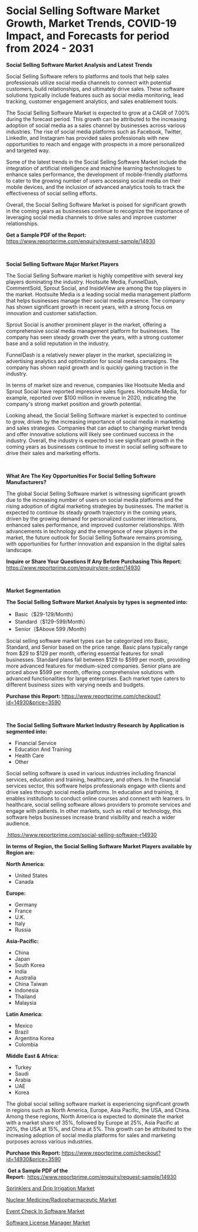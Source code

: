 <p><h1>Social Selling Software Market Growth, Market Trends, COVID-19 Impact, and Forecasts for period from 2024 - 2031</h1></p><p><strong>Social Selling Software Market Analysis and Latest Trends</strong></p>
<p><p>Social Selling Software refers to platforms and tools that help sales professionals utilize social media channels to connect with potential customers, build relationships, and ultimately drive sales. These software solutions typically include features such as social media monitoring, lead tracking, customer engagement analytics, and sales enablement tools.</p><p>The Social Selling Software Market is expected to grow at a CAGR of 7.00% during the forecast period. This growth can be attributed to the increasing adoption of social media as a sales channel by businesses across various industries. The rise of social media platforms such as Facebook, Twitter, LinkedIn, and Instagram has provided sales professionals with new opportunities to reach and engage with prospects in a more personalized and targeted way.</p><p>Some of the latest trends in the Social Selling Software Market include the integration of artificial intelligence and machine learning technologies to enhance sales performance, the development of mobile-friendly platforms to cater to the growing number of users accessing social media on their mobile devices, and the inclusion of advanced analytics tools to track the effectiveness of social selling efforts.</p><p>Overall, the Social Selling Software Market is poised for significant growth in the coming years as businesses continue to recognize the importance of leveraging social media channels to drive sales and improve customer relationships.</p></p>
<p><strong>Get a Sample PDF of the Report:&nbsp;</strong> <a href="https://www.reportprime.com/enquiry/request-sample/14930">https://www.reportprime.com/enquiry/request-sample/14930</a></p>
<p>&nbsp;</p>
<p><strong>Social Selling Software Major Market Players</strong></p>
<p><p>The Social Selling Software market is highly competitive with several key players dominating the industry. Hootsuite Media, FunnelDash, CommentSold, Sprout Social, and InsideView are among the top players in the market. Hootsuite Media is a leading social media management platform that helps businesses manage their social media presence. The company has shown significant growth in recent years, with a strong focus on innovation and customer satisfaction.</p><p>Sprout Social is another prominent player in the market, offering a comprehensive social media management platform for businesses. The company has seen steady growth over the years, with a strong customer base and a solid reputation in the industry.</p><p>FunnelDash is a relatively newer player in the market, specializing in advertising analytics and optimization for social media campaigns. The company has shown rapid growth and is quickly gaining traction in the industry.</p><p>In terms of market size and revenue, companies like Hootsuite Media and Sprout Social have reported impressive sales figures. Hootsuite Media, for example, reported over $100 million in revenue in 2020, indicating the company's strong market position and growth potential. </p><p>Looking ahead, the Social Selling Software market is expected to continue to grow, driven by the increasing importance of social media in marketing and sales strategies. Companies that can adapt to changing market trends and offer innovative solutions will likely see continued success in the industry. Overall, the industry is expected to see significant growth in the coming years as businesses continue to invest in social selling software to drive their sales and marketing efforts.</p></p>
<p>&nbsp;</p>
<p><strong>What Are The Key Opportunities For Social Selling Software Manufacturers?</strong></p>
<p><p>The global Social Selling Software market is witnessing significant growth due to the increasing number of users on social media platforms and the rising adoption of digital marketing strategies by businesses. The market is expected to continue its steady growth trajectory in the coming years, driven by the growing demand for personalized customer interactions, enhanced sales performance, and improved customer relationships. With advancements in technology and the emergence of new players in the market, the future outlook for Social Selling Software remains promising, with opportunities for further innovation and expansion in the digital sales landscape.</p></p>
<p><strong>Inquire or Share Your Questions If Any Before Purchasing This Report:</strong> <a href="https://www.reportprime.com/enquiry/pre-order/14930">https://www.reportprime.com/enquiry/pre-order/14930</a></p>
<p>&nbsp;</p>
<p><strong>Market Segmentation</strong></p>
<p><strong>The Social Selling Software Market Analysis by types is segmented into:</strong></p>
<p><ul><li>Basic（$29-129/Month）</li><li>Standard（$129-599/Month）</li><li>Senior（$Above 599 /Month）</li></ul></p>
<p><p>Social selling software market types can be categorized into Basic, Standard, and Senior based on the price range. Basic plans typically range from $29 to $129 per month, offering essential features for small businesses. Standard plans fall between $129 to $599 per month, providing more advanced features for medium-sized companies. Senior plans are priced above $599 per month, offering comprehensive solutions with advanced functionalities for large enterprises. Each market type caters to different business sizes with varying needs and budgets.</p></p>
<p><strong>Purchase this Report:&nbsp;</strong><a href="https://www.reportprime.com/checkout?id=14930&price=3590">https://www.reportprime.com/checkout?id=14930&price=3590</a></p>
<p>&nbsp;</p>
<p><strong>The Social Selling Software Market Industry Research by Application is segmented into:</strong></p>
<p><ul><li>Financial Service</li><li>Education And Training</li><li>Health Care</li><li>Other</li></ul></p>
<p><p>Social selling software is used in various industries including financial services, education and training, healthcare, and others. In the financial services sector, this software helps professionals engage with clients and drive sales through social media platforms. In education and training, it enables institutions to conduct online courses and connect with learners. In healthcare, social selling software allows providers to promote services and engage with patients. In other markets, such as retail or technology, this software helps businesses increase brand visibility and reach a wider audience.</p></p>
<p><a href="https://www.reportprime.com/social-selling-software-r14930">&nbsp;https://www.reportprime.com/social-selling-software-r14930</a></p>
<p><strong>In terms of Region, the Social Selling Software Market Players available by Region are:</strong></p>
<p>
    <p> <strong> North America: </strong>
        <ul>
            <li>United States</li>
            <li>Canada</li>
        </ul>
        </p> 
    <p> <strong> Europe: </strong>
        <ul>
            <li>Germany</li>
            <li>France</li>
            <li>U.K.</li>
            <li>Italy</li>
            <li>Russia</li>
        </ul>
        </p> 
    <p> <strong> Asia-Pacific: </strong>
        <ul>
            <li>China</li>
            <li>Japan</li>
            <li>South Korea</li>
            <li>India</li>
            <li>Australia</li>
            <li>China Taiwan</li>
            <li>Indonesia</li>
            <li>Thailand</li>
            <li>Malaysia</li>
        </ul>
        </p> 
    <p> <strong> Latin America: </strong>
        <ul>
            <li>Mexico</li>
            <li>Brazil</li>
            <li>Argentina Korea</li>
            <li>Colombia</li>
        </ul>
        </p> 
    <p> <strong> Middle East & Africa: </strong>
        <ul>
            <li>Turkey</li>
            <li>Saudi</li>
            <li>Arabia</li>
            <li>UAE</li>
            <li>Korea</li>
        </ul>
    </p>
    </p>
<p><p>The global social selling software market is experiencing significant growth in regions such as North America, Europe, Asia Pacific, the USA, and China. Among these regions, North America is expected to dominate the market with a market share of 35%, followed by Europe at 25%, Asia Pacific at 20%, the USA at 15%, and China at 5%. This growth can be attributed to the increasing adoption of social media platforms for sales and marketing purposes across various industries.</p></p>
<p><strong>Purchase this Report: </strong><a href="https://www.reportprime.com/checkout?id=14930&price=3590">https://www.reportprime.com/checkout?id=14930&price=3590</a></p>
<p>&nbsp;<strong>Get a Sample PDF of the Report:&nbsp;&nbsp;</strong><a href="https://www.reportprime.com/enquiry/request-sample/14930">https://www.reportprime.com/enquiry/request-sample/14930</a></p>
<p><strong></strong></p>
<p><p><a href="https://www.linkedin.com/pulse/deep-dive-sprinklers-drip-irrigation-market-itstrends-segmentation-tnffc">Sprinklers and Drip Irrigation Market</a></p><p><a href="https://www.linkedin.com/pulse/global-nuclear-medicineradiopharmaceutic-market-exploring-share-5wxfc">Nuclear Medicine/Radiopharmaceutic Market</a></p><p><a href="https://github.com/khadijahesham19/Market-Research-Report-List-1/blob/main/event-check-in-software-market.md">Event Check In Software Market</a></p><p><a href="https://github.com/suitykhatun12/Market-Research-Report-List-1/blob/main/software-license-manager-market.md">Software License Manager Market</a></p></p>